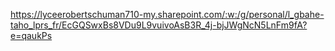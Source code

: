 https://lyceerobertschuman710-my.sharepoint.com/:w:/g/personal/l_gbahe-taho_lprs_fr/EcGQSwxBs8VDu9L9vuivoAsB3R_4j-bjJWgNcN5LnFm9fA?e=qaukPs
